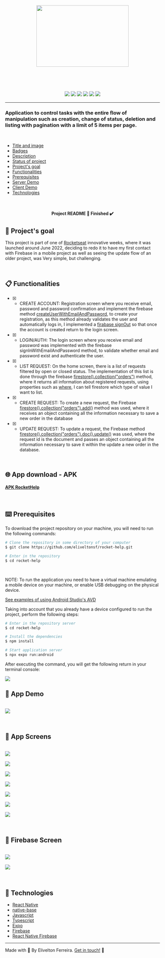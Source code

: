  <h5 id="title" align="center"><img style="width: 300px; height:200px;" src="https://raw.githubusercontent.com/eliveltonsf/rocket-help/438cd571d3ab69559c8243fa81a7e5cbfc79c12b/src/assets/logo_primary.svg"/>
 </h5>

 <h4 id="title" align="center"></h4>

<h4 align="center"></h4>

<br/>
<br/>

<h3>
  <p id="badges" align="center">
    <img src="https://img.shields.io/badge/-REACT Native-000?style=for-the-badge&logo=REACT&logoColor=2599ED"/>
    <img src="https://img.shields.io/badge/typescript-000?style=for-the-badge&logo=typescript"/>
    <img src="https://img.shields.io/badge/Expo-000?style=for-the-badge&logo=expo"/>
    <img src="https://img.shields.io/badge/android-000?style=for-the-badge&logo=android"/>
    <img src="https://img.shields.io/badge/google fonts-000?style=for-the-badge&logo=googlefonts"/>
    <img src="https://img.shields.io/badge/firebase-000?style=for-the-badge&logo=firebase"/>
    
  </p>
<hr/>
<h3 id="description">
Application to control tasks with the entire flow of manipulation such as creation, change of status, deletion and listing with pagination with a limit of 5 items per page.
</h3>

<br />

- [Title and image](#title)
- [Badges](#badges)
- [Description](#description)
- [Status of project](#status)
- [Project's goal](#objective)
- [Functionalities](#functionalities)
- [Prerequisites](#prerequisites)
- [Server Demo](#serverdemo)
- [Client Demo](#clientdemo)
- [Technologies](#techonologies)

<br />

<h4 id="status" align="center">
  Project README 🚀 Finished ✔️
</h4>

<h2 id="objective" name="objective">
🎯 Project's goal
</h2>

This project is part of one of [Rocketseat](https://www.rocketseat.com.br/) innovative weeks, where it was launched around June 2022, deciding to redo it to have my first contact with Firebase in a mobile project as well as seeing the update flow of an older project, was Very simple, but challenging.

<br />

<h2 id="functionalities" name="functionalities">
📋 Functionalities
</h2>

- [x] - CREATE ACCOUNT: Registration screen where you receive email, password and password confirmation and implement the firebase method [createUserWithEmailAndPassword](https://rnfirebase.io/reference/auth#createUserWithEmailAndPassword), to create your registration, as this method already validates the user and automatically logs in, I implemented a [firabase signOut](https://rnfirebase.io/reference/auth#signOut) so that once the account is created return to the login screen.
- [x] - LOGIN/AUTH: The login screen where you receive email and password was implemented with the firebase signInWithEmailAndPassword method, to validate whether email and password exist and authenticate the user.
- [x] - LIST REQUEST: On the home screen, there is a list of requests filtered by open or closed status. The implementation of this list is done through the firebase [firestore().collection("orders")](https://rnfirebase.io/reference/firestore#collection) method, where it returns all information about registered requests, using properties such as [where](https://rnfirebase.io/reference/firestore/query#where), I can tell firestore which type of value I want to list.
- [x] - CREATE REQUEST: To create a new request, the Firebase [firestore().collection("orders").add()](https://rnfirebase.io/reference/firestore/collectionreference#add) method was used, where it receives an object containing all the information necessary to save a new order in the database
- [x] - UPDATE REQUEST: To update a request, the Firebase method [firestore().collection("orders").doc().update()](https://rnfirebase.io/firestore/usage#updating-documents) was used, where the request id is the document and passes an object containing all the information necessary to save it within the update a new order in the database.

<br/>

<h2 id="domain" name="domain">
🌐 App download - APK
</h2>

####   [APK RocketHelp](https://drive.google.com/file/d/173BoS0ekUF39vHuqkBQ420CSpFnZazR0/view?usp=sharing)

<br/>

<h2 id="prerequisites" name="prerequisites">
⌨️ Prerequisites
</h2>

To download the project repository on your machine, you will need to run the following commands:

```bash
# Clone the repository in some directory of your computer
$ git clone https://github.com/eliveltonsf/rocket-help.git

# Enter in the repository
$ cd rocket-help
```

<br/>

NOTE: To run the application you need to have a virtual machine emulating a mobile device on your machine, or enable USB debugging on the physical device.

[See examples of using Android Studio's AVD](https://developer.android.com/studio/run/managing-avds?hl=pt-br)


Taking into account that you already have a device configured to run the project, perform the following steps:

```bash
# Enter in the repository server
$ cd rocket-help

# Install the dependencies
$ npm install

# Start application server
$ npx expo run:android
```

After executing the command, you will get the following return in your terminal console:

<img src="https://raw.githubusercontent.com/eliveltonsf/rocket-help/main/src/assets/BuildSuccessFul.png"/>




<h2 id="serverdemo" name="serverdemo">
🎥 App Demo 
</h2>
<br/>
<img src="https://raw.githubusercontent.com/eliveltonsf/rocket-help/main/src/assets/toastError.gif"/>

<br />
<br />
<br />

<h2 id="clientdemo" name="clientdemo">
🎥 App Screens 
</h2>
<br />
<img src="https://github.com/eliveltonsf/rocket-help/blob/main/src/assets/login.png?raw=true"/>
<br />
<br />
<img src="https://github.com/eliveltonsf/rocket-help/blob/main/src/assets/createdAccount.png?raw=true"/>
<br />
<br />
<img src="https://github.com/eliveltonsf/rocket-help/blob/main/src/assets/home-open.png?raw=true"/>
<br />
<br />
<img src="https://github.com/eliveltonsf/rocket-help/blob/main/src/assets/Home-closed.png?raw=true"/>
<br />
<br />
<img src="https://github.com/eliveltonsf/rocket-help/blob/main/src/assets/register.png?raw=true"/>
<br />
<br />
<img src="https://github.com/eliveltonsf/rocket-help/blob/main/src/assets/detail-open.png?raw=true"/>
<br />
<br />
<img src="https://github.com/eliveltonsf/rocket-help/blob/main/src/assets/detail-closed.png?raw=true"/>
<br />
<br />
<br />

<h2 id="clientdemo" name="clientdemo">
🎥 Firebase Screen 
</h2>
<br/>
<img src="https://github.com/eliveltonsf/rocket-help/blob/main/src/assets/firebase%20users.png?raw=true"/>
<br />
<br />
<img src="https://github.com/eliveltonsf/rocket-help/blob/main/src/assets/firebase%20orders.png?raw=true"/>
<br />
<br />
<br />
<h2 id="techonologies" name="technologies">
🚀 Technologies
</h2>

- [React Native](https://reactnative.dev/)
- [native-base](https://nativebase.io/)
- [Javascript](https://developer.mozilla.org/pt-BR/docs/Web/JavaScript)
- [Typescript](https://www.typescriptlang.org/)
- [Expo](https://docs.expo.dev/get-started/installation/)
- [Firebase](https://firebase.google.com/?hl=pt-br)
- [React Native Firebase](https://rnfirebase.io/)

<hr>

Made with 🧡 By Elivelton Ferreira. [Get in touch!](https://www.linkedin.com/in/eliveltonsf/) :calling:
